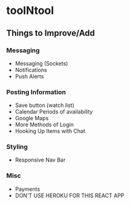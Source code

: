 # toolNtool

## Things to Improve/Add


### Messaging
- Messaging (Sockets)
- Notifications
- Push Alerts

### Posting Information
- Save button (watch list)
- Calendar Periods of availability
- Google Maps 
- More Methods of Login
- Hooking Up Items with Chat

### Styling
- Responsive Nav Bar

### Misc
- Payments
- DON'T USE HEROKU FOR THIS REACT APP
